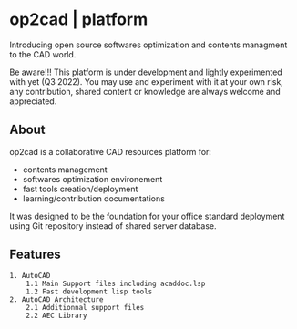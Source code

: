 # op2cad | platform
Introducing open source softwares optimization and contents managment to the CAD world.

Be aware!!! This platform is under development and lightly experimented with yet (Q3 2022). You may use and experiment with it at your own risk, any contribution, shared content or knowledge are always welcome and appreciated.

## About

op2cad is a collaborative CAD resources platform for:

- contents management
- softwares optimization environement 
- fast tools creation/deployment
- learning/contribution documentations

It was designed to be the foundation for your office standard deployment using Git repository instead of shared server database.

## Features

```features
1. AutoCAD
    1.1 Main Support files including acaddoc.lsp
    1.2 Fast development lisp tools
2. AutoCAD Architecture
    2.1 Additionnal support files
    2.2 AEC Library
```
